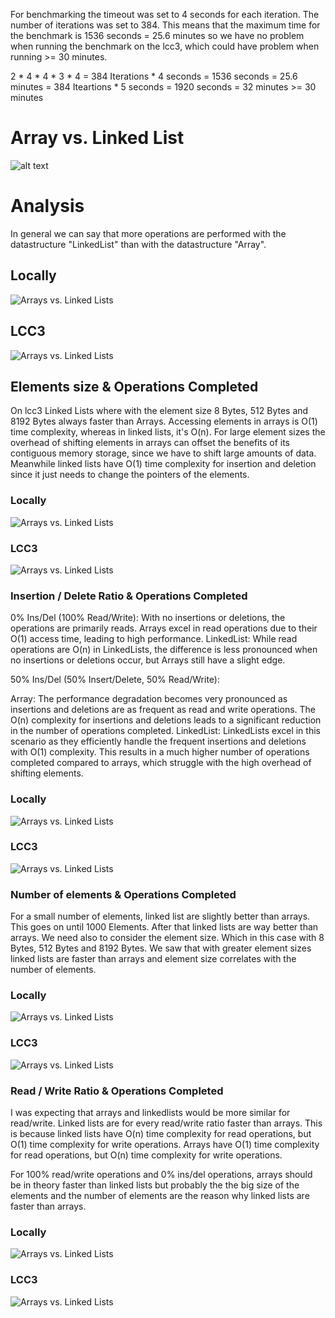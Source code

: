For benchmarking the timeout was set to 4 seconds for each iteration. The number of iterations was set to 384. This means that the maximum time for the benchmark is 1536 seconds = 25.6 minutes so we have no problem when running the benchmark on the lcc3, which could have problem when running >= 30 minutes.

2 * 4 * 4 * 3 * 4 = 384 Iterations * 4 seconds = 1536 seconds = 25.6 minutes
                  = 384 Iteartions * 5 seconds = 1920 seconds = 32 minutes >= 30 minutes
# Array vs. Linked List
![alt text](arraylist-vs-linkedlist-complexity.png)
# Analysis
In general we can say that more operations are performed with the datastructure "LinkedList" than with the datastructure "Array". 
## Locally
![Arrays vs. Linked Lists](local/total_operations_by_data_structure.png)

## LCC3
![Arrays vs. Linked Lists](lcc3/total_operations_by_data_structure.png)

## Elements size & Operations Completed
On lcc3 Linked Lists where with the element size 8 Bytes, 512 Bytes and 8192 Bytes always faster than Arrays. Accessing elements in arrays is O(1) time complexity, whereas in linked lists, it's O(n). For large element sizes the overhead of shifting elements in arrays can offset the benefits of its contiguous memory storage, since we have to shift large amounts of data. Meanwhile linked lists have O(1) time complexity for insertion and deletion since it just needs to change the pointers of the elements.
### Locally
![Arrays vs. Linked Lists](local/element_size_vs_operations_completed2.png)

### LCC3
![Arrays vs. Linked Lists](lcc3/element_size_vs_operations_completed2.png)

### Insertion / Delete Ratio & Operations Completed
0% Ins/Del (100% Read/Write):
With no insertions or deletions, the operations are primarily reads. Arrays excel in read operations due to their O(1) access time, leading to high performance.
LinkedList: While read operations are O(n) in LinkedLists, the difference is less pronounced when no insertions or deletions occur, but Arrays still have a slight edge.

50% Ins/Del (50% Insert/Delete, 50% Read/Write):

Array: The performance degradation becomes very pronounced as insertions and deletions are as frequent as read and write operations. The O(n) complexity for insertions and deletions leads to a significant reduction in the number of operations completed.
LinkedList: LinkedLists excel in this scenario as they efficiently handle the frequent insertions and deletions with O(1) complexity. This results in a much higher number of operations completed compared to arrays, which struggle with the high overhead of shifting elements.
### Locally
![Arrays vs. Linked Lists](local/ins_del_ratio_vs_operations_completed2.png)

### LCC3
![Arrays vs. Linked Lists](lcc3/ins_del_ratio_vs_operations_completed2.png)
### Number of elements & Operations Completed
For a small number of elements, linked list are slightly better than arrays. This goes on until 1000 Elements. After that linked lists are way better than arrays. We need also to consider the element size. Which in this case with 8 Bytes, 512 Bytes and 8192 Bytes. We saw that with greater element sizes linked lists are faster than arrays and element size correlates with the number of elements. 
### Locally
![Arrays vs. Linked Lists](local/number_of_elements_vs_operations_completed2.png)

### LCC3
![Arrays vs. Linked Lists](lcc3/number_of_elements_vs_operations_completed2.png)

### Read / Write Ratio & Operations Completed
I was expecting that arrays and linkedlists would be more similar for read/write. Linked lists are for every read/write ratio faster than arrays. This is because linked lists have O(n) time complexity for read operations, but O(1) time complexity for write operations. Arrays have O(1) time complexity for read operations, but O(n) time complexity for write operations. 

For 100% read/write operations and 0% ins/del operations,  arrays should be in theory faster than linked lists but probably the the big size of the elements and the number of elements are the reason why linked lists are faster than arrays.
### Locally
![Arrays vs. Linked Lists](local/read_write_ratio_vs_operations_completed2.png)

### LCC3
![Arrays vs. Linked Lists](lcc3/read_write_ratio_vs_operations_completed2.png)


